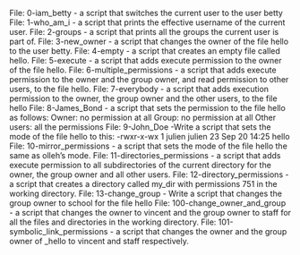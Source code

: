 File: 0-iam_betty - a script that switches the current user to the user betty
File: 1-who_am_i - a script that prints the effective username of the current user.
File: 2-groups - a script that prints all the groups the current user is part of.
File: 3-new_owner - a script that changes the owner of the file hello to the user betty.
File: 4-empty - a script that creates an empty file called hello.
File: 5-execute - a script that adds execute permission to the owner of the file hello.
File: 6-multiple_permissions -  a script that adds execute permission to the owner and the group owner, and read permission to other users, to the file hello.
File: 7-everybody - a script that adds execution permission to the owner, the group owner and the other users, to the file hello
File: 8-James_Bond - a script that sets the permission to the file hello as follows:
Owner: no permission at all
Group: no permission at all
Other users: all the permissions
File: 9-John_Doe -Write a script that sets the mode of the file hello to this: -rwxr-x-wx 1 julien julien 23 Sep 20 14:25 hello
File: 10-mirror_permissions - a script that sets the mode of the file hello the same as olleh’s mode.
File: 11-directories_permissions - a script that adds execute permission to all subdirectories of the current directory for the owner, the group owner and all other users.
File: 12-directory_permissions - a script that creates a directory called my_dir with permissions 751 in the working directory.
File: 13-change_group - Write a script that changes the group owner to school for the file hello
File: 100-change_owner_and_group - a script that changes the owner to vincent and the group owner to staff for all the files and directories in the working directory.
File: 101-symbolic_link_permissions - a script that changes the owner and the group owner of _hello to vincent and staff respectively.

